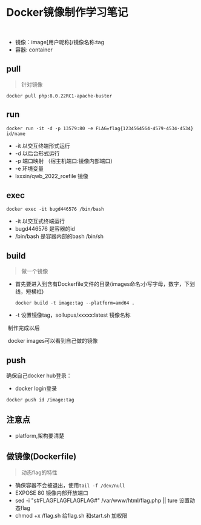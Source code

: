 # Docker镜像制作学习笔记

​	

* 镜像：image[用户昵称]/镜像名称:tag
* 容器:  container

## pull

> 针对镜像

``` 
docker pull php:8.0.22RC1-apache-buster
```

## run

```
docker run -it -d -p 13579:80 -e FLAG=flag{1234564564-4579-4534-4534} id/name
```

- -it 以交互终端形式运行
- -d 以后台形式运行
- -p 端口映射 （宿主机端口:镜像内部端口）
- -e 环境变量
- lxxxin/qwb_2022_rcefile 镜像

## exec

``` 
docker exec -it bugd446576 /bin/bash
```

- -it 以交互式终端运行
- bugd446576 是容器的id
- /bin/bash 是容器内部的bash /bin/sh

## build

> 做一个镜像

- 首先要进入到含有Dockerfile文件的目录(images命名:小写字母，数字，下划线，短横杠)

  ```
  docker build -t image:tag --platform=amd64 .
  ```

- -t 设置镜像tag，sollupus/xxxxx:latest 镜像名称

​	制作完成以后

​	docker images可以看到自己做的镜像

## push

 确保自己docker hub登录：

- docker login登录

```
docker push id /image:tag
```

## 注意点

- platform,架构要清楚

## 做镜像(Dockerfile)

> 动态flag的特性

- 确保容器不会被退出，使用`tail -f /dev/null`
- EXPOSE 80 镜像内部开放端口
- sed -i "s#FLAGFLAGFLAGFLAG#" /var/www/html/flag.php || ture 设置动态flag
- chmod +x /flag.sh 给flag.sh 和start.sh 加权限



